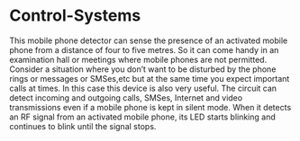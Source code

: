 # Control-Systems
This mobile phone detector can sense the presence of an activated mobile phone from a distance of four to five metres. So it can come handy in an examination hall or meetings where mobile phones are not permitted. Consider a situation where you don’t want to be disturbed by the phone rings or messages or SMSes,etc but at the same time you expect important calls at times. In this case this device is also very useful. The circuit can detect incoming and outgoing calls, SMSes, Internet and video transmissions even if a mobile phone is kept in silent mode. When it detects an RF signal from an activated mobile phone, its LED starts blinking and continues to blink until the signal stops. 
